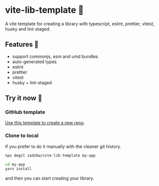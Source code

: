 # vite-lib-template 📃

A vite template for creating a library with typescript, eslint, prettier, vitest, husky and lint-staged.

## Features 🎸

- support commonjs, esm and umd bundles
- auto-generated types
- eslint
- prettier
- vitest
- husky + lint-staged

## Try it now 🚀

### GitHub template

[Use this template to create a new repo](https://github.com/zadzbw/vite-lib-template/generate).

### Clone to local

If you prefer to do it manually with the cleaner git history.

```bash
npx degit zadzbw/vite-lib-template my-app

cd my-app
yarn install
```

and then you can start creating your library.
